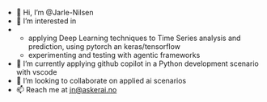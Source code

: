 - 👋 Hi, I’m @Jarle-Nilsen
- 👀 I’m interested in
-  * applying Deep Learning techniques to Time Series analysis and prediction, using pytorch an keras/tensorflow
   * experimenting and testing with agentic frameworks
- 🌱 I’m currently applying github copilot in a Python development scenario with vscode
- 💞️ I’m looking to collaborate on applied ai scenarios
- 📫 Reach me at jn@askerai.no

<!---
Jarle-Nilsen/Jarle-Nilsen is a ✨ special ✨ repository because its `README.md` (this file) appears on your GitHub profile.
You can click the Preview link to take a look at your changes.
--->
